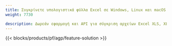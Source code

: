 ```yaml
---
title: Συγκρίνετε υπολογιστικά φύλλα Excel σε Windows, Linux και macOS 
weight: 7730

description: Δωρεάν εφαρμογή και API για σύγκριση αρχείων Excel XLS, XLSX, CSV, TSV, ODS, SXC και FODS
---
```

{{< blocks/products/pf/agp/feature-solution >}} 

